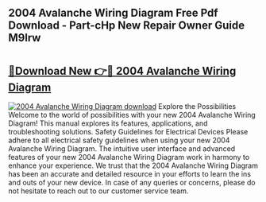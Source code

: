 ## 2004 Avalanche Wiring Diagram Free Pdf Download - Part-cHp New Repair Owner Guide M9lrw

# <h2><a href="http://dfkxbqp.blite.top/?on=2004+Avalanche+Wiring+Diagram">🔗Download New 👉🔴 2004 Avalanche Wiring Diagram</a></h2>

[![2004 Avalanche Wiring Diagram download](https://i.imgur.com/lujVjoI.png)](http://dfkxbqp.blite.top/?on=2004+Avalanche+Wiring+Diagram)
Explore the Possibilities Welcome to the world of possibilities with your new 2004 Avalanche Wiring Diagram! This manual explores its features, applications, and troubleshooting solutions. Safety Guidelines for Electrical Devices Please adhere to all electrical safety guidelines when using your new 2004 Avalanche Wiring Diagram. The intuitive user interface and advanced features of your new 2004 Avalanche Wiring Diagram work in harmony to enhance your experience. We trust that the 2004 Avalanche Wiring Diagram has been an accurate and detailed resource in your efforts to learn the ins and outs of your new device. In case of any queries or concerns, please do not hesitate to reach out to our customer service team.
